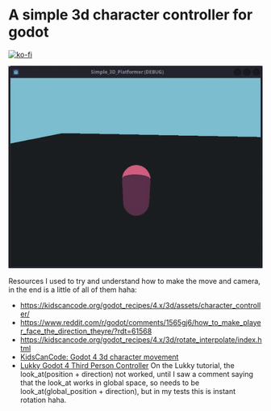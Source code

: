 # A simple 3d character controller for godot

[![ko-fi](https://ko-fi.com/img/githubbutton_sm.svg)](https://ko-fi.com/J3J740Q60)

![](https://github.com/nanocarvalho/Simple_3D_Character_Movement_Godot/blob/main/demonstration.gif)


Resources I used to try and understand how to make the move and camera, in the end is a little of all of them haha:
- https://kidscancode.org/godot_recipes/4.x/3d/assets/character_controller/
- https://www.reddit.com/r/godot/comments/1565gj6/how_to_make_player_face_the_direction_theyre/?rdt=61568
- https://kidscancode.org/godot_recipes/4.x/3d/rotate_interpolate/index.html
- [KidsCanCode: Godot 4 3d character movement](https://www.youtube.com/watch?v=EP5AYllgHy8)
- [Lukky Godot 4 Third Person Controller](https://youtu.be/EP5AYllgHy8)
On the Lukky tutorial, the look_at(position + direction) not worked, until I saw a comment saying that the look_at works in global space, so needs to be look_at(global_position + direction), but in my tests this is  instant rotation haha.